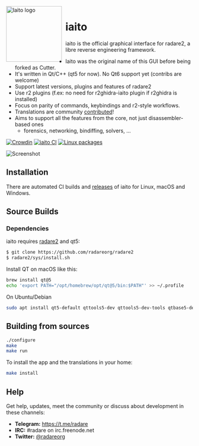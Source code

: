 <img width="150" height="150" align="left" style="float: left; margin: 0 10px 0 0;" alt="Iaito logo" src="https://raw.githubusercontent.com/radareorg/iaito/master/src/img/iaito-circle.svg?sanitize=true">

# iaito

iaito is the official graphical interface for radare2, a libre reverse engineering framework.

* Iaito was the original name of this GUI before being forked as Cutter.
* It's written in Qt/C++ (qt5 for now). No Qt6 support yet (contribs are welcome)
* Support latest versions, plugins and features of radare2
* Use r2 plugins (f.ex: no need for r2ghidra-iaito plugin if r2ghidra is installed)
* Focus on parity of commands, keybindings and r2-style workflows.
* Translations are community [contributed](https://crowdin.com/project/iaito)!
* Aims to support all the features from the core, not just disassembler-based ones
  * forensics, networking, bindiffing, solvers, ...

[![Crowdin](https://badges.crowdin.net/iaito/localized.svg)](https://crowdin.com/project/iaito)
[![iaito CI](https://github.com/radareorg/iaito/workflows/iaito%20CI/badge.svg)](https://github.com/radareorg/iaito/actions)
[![Linux packages](https://repology.org/badge/vertical-allrepos/iaito.svg?columns=4)](https://repology.org/project/iaito/versions)

![Screenshot](https://raw.githubusercontent.com/radareorg/iaito/master/screenshot.png)

## Installation

There are automated CI builds and [releases](https://github.com/radareorg/iaito/releases) of iaito for Linux, macOS and Windows.

## Source Builds

### Dependencies

iaito requires [radare2](https://github.com/radareorg/radare2) and qt5:

```sh
$ git clone https://github.com/radareorg/radare2
$ radare2/sys/install.sh
```

Install QT on macOS like this:

```sh
brew install qt@5
echo 'export PATH="/opt/homebrew/opt/qt@5/bin:$PATH"' >> ~/.profile
```

On Ubuntu/Debian

```sh
sudo apt install qt5-default qttools5-dev qttools5-dev-tools qtbase5-dev qtchooser qt5-qmake qtbase5-dev-tools libqt5svg5-dev make pkg-config build-essential

```

## Building from sources

```sh
./configure
make
make run
```

To install the app and the translations in your home:

```sh
make install
```

## Help

Get help, updates, meet the community or discuss about development in these channels:

- **Telegram:** https://t.me/radare
- **IRC:** #radare on irc.freenode.net
- **Twitter:** [@radareorg](https://twitter.com/radareorg)
